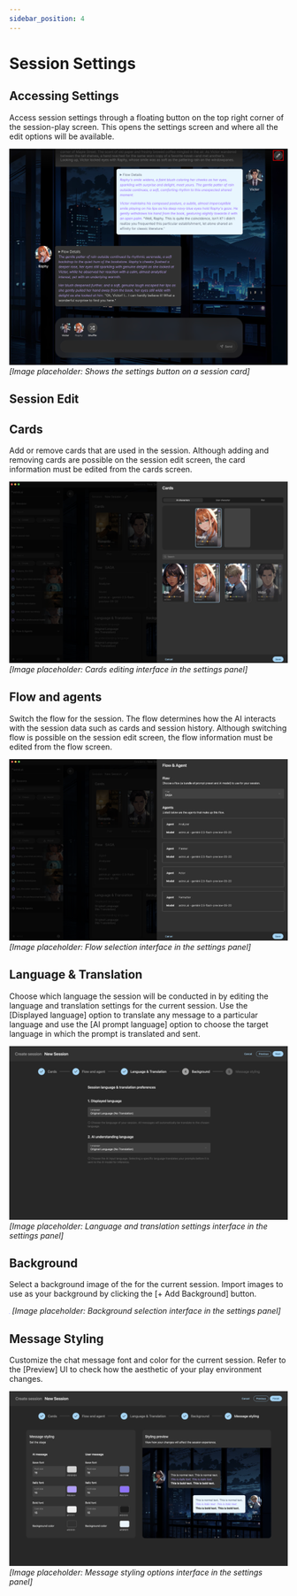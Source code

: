 ```yaml
---
sidebar_position: 4
---
```


# Session Settings

## Accessing Settings

Access session settings through a floating button on the top right corner of the session-play screen. This opens the settings screen and where all the edit options will be available.

![Session settings button](./images/session-settings-button.png)
*[Image placeholder: Shows the settings button on a session card]*

## Session Edit

## Cards

Add or remove cards that are used in the session. Although adding and removing cards are possible on the session edit screen, the card information must be edited from the cards screen.

![Edit cards](./images/edit-cards-step.png)
*[Image placeholder: Cards editing interface in the settings panel]*

## Flow and agents

Switch the flow for the session. The flow determines how the AI interacts with the session data such as cards and session history.
Although switching flow is possible on the session edit screen, the flow information must be edited from the flow screen.

![Edit flow](./images/edit-flow-step.png)
*[Image placeholder: Flow selection interface in the settings panel]*

## Language & Translation

Choose which language the session will be conducted in by editing the language and translation settings for the current session.
Use the [Displayed language] option to translate any message to a particular language and use the [AI prompt language] option to choose the target language in which the prompt is translated and sent.

![Language and translation step](./images/language-translation-step.png)
*[Image placeholder: Language and translation settings interface in the settings panel]*

## Background

Select a background image of the for the current session. Import images to use as your background by clicking the [+ Add Background] button.

![Background step](./images/background-step.png)
*[Image placeholder: Background selection interface in the settings panel]*

## Message Styling

Customize the chat message font and color for the current session. Refer to the [Preview] UI to check how the aesthetic of your play environment changes.

![Message styling step](./images/message-styling-step.png)
*[Image placeholder: Message styling options interface in the settings panel]*